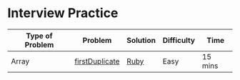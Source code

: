# Interview Practice

| Type of Problem | Problem                           | Solution                | Difficulty | Time    |
| --------------- | --------------------------------  | ----------------------- | ---------- | ------- |
| Array           | [firstDuplicate][qfirstDuplicate] | [Ruby][sfirstDuplicate] | Easy       | 15 mins |


[qfirstDuplicate]: https://codefights.com/interview-practice/task/pMvymcahZ8dY4g75q



[sfirstDuplicate]: ./problems/first_duplicate.rb
